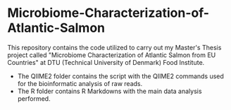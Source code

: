 # Microbiome-Characterization-of-Atlantic-Salmon
This repository contains the code utilized to carry out my Master's Thesis project called "Microbiome Characterization of Atlantic Salmon from EU Countries" at DTU (Technical University of Denmark) Food Institute.

- The QIIME2 folder contains the script with the QIIME2 commands used for the bioinformatic analysis of raw reads.
- The R folder contains R Markdowns with the main data analysis performed.
